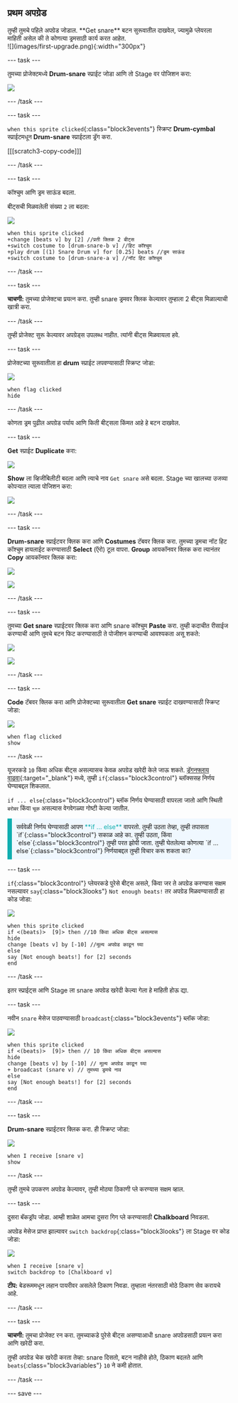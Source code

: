 ## प्रथम अपग्रेड

<div style="display: flex; flex-wrap: wrap">
<div style="flex-basis: 200px; flex-grow: 1; margin-right: 15px;">
तुम्ही तुमचे पहिले अपग्रेड जोडाल. **Get snare** बटन सुरूवातील दाखवेल, ज्यामुळे प्लेयरला माहिती असेल की ते कोणत्या ड्रमसाठी कार्य करत आहेत.
</div>
<div>
![](images/first-upgrade.png){:width="300px"}
</div>
</div>

--- task ---

तुमच्या प्रोजेक्टमध्ये **Drum-snare** स्प्राईट जोडा आणि तो Stage वर पोजिशन करा:

![](images/snare-stage.png)

--- /task ---

--- task ---

`when this sprite clicked`{:class="block3events"} स्क्रिप्ट **Drum-cymbal** स्प्राईटमधून **Drum-snare** स्प्राईटला ड्रॅग करा.

[[[scratch3-copy-code]]]

--- /task ---

--- task ---

कॉश्चुम आणि ड्रम साऊंड बदला.

बीट्सची मिळवलेली संख्या `2` ला बदला:

![](images/snare-icon.png)

```blocks3
when this sprite clicked
+change [beats v] by [2] //प्रती क्लिक 2 बीट्स
+switch costume to [drum-snare-b v] //हिट कॉश्चुम
+play drum [(1) Snare Drum v] for [0.25] beats //ड्रम साऊंड
+switch costume to [drum-snare-a v] //नॉट हिट कॉश्चुम
```

--- /task ---

--- task ---

**चाचणी:** तुमच्या प्रोजेक्टचा प्रयत्न करा. तुम्ही snare ड्रमवर क्लिक केल्यावर तुम्हाला 2 बीट्स मिळाल्याची खात्री करा.

--- /task ---

तुम्ही प्रोजेक्ट सुरू केल्यावर अपग्रेड्स उपलब्ध नाहीत. त्यांनी बीट्स मिळवायला हवे.

--- task ---

प्रोजेक्टच्या सुरूवातीला हा **drum** स्प्राईट लपवण्यासाठी स्क्रिप्ट जोडा:

![](images/snare-icon.png)

```blocks3
when flag clicked
hide
```

--- /task ---

कोणता ड्रम पुढील अपग्रेड पर्याय आणि किती बीट्सला किंमत आहे हे बटन दाखवेल.

--- task ---

**Get** स्प्राईट **Duplicate** करा:

![](images/duplicate-get.png)

**Show** ला व्हिजीबिलीटी बदला आणि त्याचे नाव `Get snare` असे बदला. Stage च्या खालच्या उजव्या कोपऱ्यात त्याला पोजिशन करा:

![](images/get-snare.png)

--- /task ---

--- task ---

**Drum-snare** स्प्राईटवर क्लिक करा आणि **Costumes** टॅबवर क्लिक करा. तुमच्या ड्रमचा नॉट हिट कॉश्चुम हायलाईट करण्यासाठी **Select** (ऍरो) टूल वापरा. **Group** आयकॉनवर क्लिक करा त्यानंतर **Copy** आयकॉनवर क्लिक करा:

![](images/snare-icon.png)

![](images/copy-costume.png)

--- /task ---

--- task ---

तुमच्या **Get snare** स्प्राईटवर क्लिक करा आणि snare कॉश्चुम **Paste** करा. तुम्ही कदाचीत रीसाईज करण्याची आणि तुमचे बटन फिट करण्यासाठी ते पोजीशन करण्याची आवश्यकता असू शकते:

![](images/get-snare-icon.png)

![](images/paste-costume.png)

--- /task ---

--- task ---

**Code** टॅबवर क्लिक करा आणि प्रोजेक्टच्या सुरूवातीला **Get snare** स्प्राईट दाखवण्यासाठी स्क्रिप्ट जोडा:

![](images/get-snare-icon.png)

```blocks3
when flag clicked
show
```

--- /task ---

यूजरकडे `10` किंवा अधिक बीट्स असल्यासच केवळ अपग्रेड खरेदी केले जाऊ शकते. [ड्रॅगनफ्लाय वाढवा](https://projects.raspberrypi.org/mr-IN/projects/grow-a-dragonfly){:target="_blank"} मध्ये, तुम्ही `if`{:class="block3control"} ब्लॉक्ससह निर्णय घेण्याबद्दल शिकलात.

`if ... else`{:class="block3control"} ब्लॉक निर्णय घेण्यासाठी वापरला जातो आणि स्थिती `बरोबर` किंवा `चूक` असल्यास वेगवेगळ्या गोष्टी केल्या जातील.

<p style="border-left: solid; border-width:10px; border-color: #0faeb0; background-color: aliceblue; padding: 10px;">
सर्ववेळी निर्णय घेण्यासाठी आपण <span style="color: #0faeb0">**if ... else**</span> वापरतो. तुम्ही उठता तेव्हा, तुम्ही तपासता `if`{:class="block3control"} सकाळ आहे का. तुम्ही उठता, किंवा `else`{:class="block3control"} तुम्ही परत झोपी जाता. तुम्ही घेतलेल्या कोणत्या `if ... else`{:class="block3control"} निर्णयाबद्दल तुम्ही विचार करू शकता का? 
</p>

--- task ---

`if`{:class="block3control"} प्लेयरकडे पुरेसे बीट्स असले, किंवा जर ते अपग्रेड करण्यास सक्षम नसल्यावर `say`{:class="block3looks"} `Not enough beats!` तर अपग्रेड मिळवण्यासाठी हा कोड जोडा:

![](images/get-snare-icon.png)

```blocks3
when this sprite clicked
if <(beats)>  [9]> then //10 किंवा अधिक बीट्स असल्यास
hide
change [beats v] by [-10] //मूल्य अपग्रेड काढून घ्या
else
say [Not enough beats!] for [2] seconds 
end
```

--- /task ---

इतर स्प्राईट्स आणि Stage ला snare अपग्रेड खरेदी केल्या गेला हे माहिती होऊ द्या.

--- task ---

नवीन `snare` मेसेज पाठवण्यासाठी `broadcast`{:class="block3events"} ब्लॉक जोडा:

![](images/get-snare-icon.png)

```blocks3
when this sprite clicked
if <(beats)>  [9]> then // 10 किंवा अधिक बीट्स असल्यास
hide
change [beats v] by [-10] // मूल्य अपग्रेड काढून घ्या
+ broadcast (snare v) // तुमच्या ड्रमचे नाव
else
say [Not enough beats!] for [2] seconds 
end
```

--- /task ---

--- task ---

**Drum-snare** स्प्राईटवर क्लिक करा. ही स्क्रिप्ट जोडा:

![](images/snare-icon.png)

```blocks3
when I receive [snare v]
show
```

--- /task ---

तुम्ही तुमचे उपकरण अपग्रेड केल्यावर, तुम्ही मोठ्या ठिकाणी प्ले करण्यास सक्षम व्हाल.

--- task ---

दुसरा बॅकड्रॉप जोडा. आम्ही शाळेत आमचा दुसरा गिग प्ले करण्यासाठी **Chalkboard** निवडला.

अपग्रेड मेसेज प्राप्त झाल्यावर `switch backdrop`{:class="block3looks"} ला Stage वर कोड जोडा:

![](images/stage-icon.png)

```blocks3
when I receive [snare v]
switch backdrop to [Chalkboard v]
```

**टीप:** बेडरूममधून लहान पायरीवर असलेले ठिकाण निवडा. तुम्हाला नंतरसाठी मोठे ठिकाण सेव करायचे आहे.

--- /task ---

--- task ---

**चाचणी:** तुमचा प्रोजेक्ट रन करा. तुमच्याकडे पुरेसे बीट्स असण्याआधी snare अपग्रेडसाठी प्रयत्न करा आणि खरेदी करा.

तुम्ही अपग्रेड चेक खरेदी करता तेव्हा: snare दिसतो, बटन नाहीसे होते, ठिकाण बदलते आणि `beats`{:class="block3variables"} `10` ने कमी होतात.

--- /task ---

--- save ---
